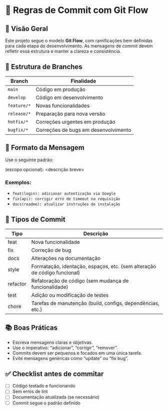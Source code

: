 # 🚀 Regras de Commit com Git Flow

## 🧭 Visão Geral
Este projeto segue o modelo **Git Flow**, com ramificações bem definidas para cada etapa do desenvolvimento. As mensagens de commit devem refletir essa estrutura e manter a clareza e consistência.

## 🌿 Estrutura de Branches

| Branch       | Finalidade                                      |
|--------------|-------------------------------------------------|
| `main`       | Código em produção                              |
| `develop`    | Código em desenvolvimento                       |
| `feature/*`  | Novas funcionalidades                           |
| `release/*`  | Preparação para nova versão                     |
| `hotfix/*`   | Correções urgentes em produção                  |
| `bugfix/*`   | Correções de bugs em desenvolvimento            |

## 📌 Formato da Mensagem
Use o seguinte padrão:

<tipo>(escopo opcional): <descrição breve>


### Exemplos:
- `feat(login): adicionar autenticação via Google`
- `fix(api): corrigir erro de timeout na requisição`
- `docs(readme): atualizar instruções de instalação`

## 🔖 Tipos de Commit

| Tipo     | Descrição                                                                 |
|----------|---------------------------------------------------------------------------|
| feat     | Nova funcionalidade                                                       |
| fix      | Correção de bug                                                           |
| docs     | Alterações na documentação                                                |
| style    | Formatação, identação, espaços, etc. (sem alteração de código funcional) |
| refactor | Refatoração de código (sem mudança de funcionalidade)                    |
| test     | Adição ou modificação de testes                                           |
| chore    | Tarefas de manutenção (build, configs, dependências, etc.)               |

## 📚 Boas Práticas
- Escreva mensagens claras e objetivas.
- Use o imperativo: “adicionar”, “corrigir”, “remover”.
- Commits devem ser pequenos e focados em uma única tarefa.
- Evite mensagens genéricas como “update” ou “fix bug”.

## ✅ Checklist antes de commitar
- [ ] Código testado e funcionando
- [ ] Sem erros de lint
- [ ] Documentação atualizada (se necessário)
- [ ] Commit segue o padrão definido